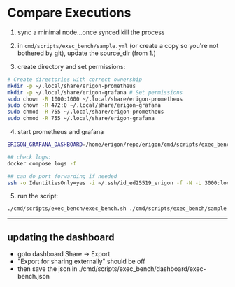 # Compare Executions

1. sync a minimal node...once synced kill the process

2. in `cmd/scripts/exec_bench/sample.yml` (or create a copy so you're not bothered by git), update the source_dir (from 1.)

3. create directory and set permissions:

```bash
# Create directories with correct ownership 
mkdir -p ~/.local/share/erigon-prometheus 
mkdir -p ~/.local/share/erigon-grafana # Set permissions 
sudo chown -R 1000:1000 ~/.local/share/erigon-prometheus 
sudo chown -R 472:0 ~/.local/share/erigon-grafana 
sudo chmod -R 755 ~/.local/share/erigon-prometheus 
sudo chmod -R 755 ~/.local/share/erigon-grafana
```

4. start prometheus and grafana

```bash
ERIGON_GRAFANA_DASHBOARD=/home/erigon/repo/erigon/cmd/scripts/exec_bench/dashboard ERIGON_PROMETHEUS_CONFIG=/home/erigon/repo/erigon/cmd/scripts/exec_bench/prometheus-docker.yml docker compose up -d prometheus grafana

## check logs:
docker compose logs -f

## can do port forwarding if needed
ssh -o IdentitiesOnly=yes -i ~/.ssh/id_ed25519_erigon -f -N -L 3000:localhost:3000 erigon@dev-bm-e3-ethmainnet-n1.erigon.io
```

5. run the script:

```bash
./cmd/scripts/exec_bench/exec_bench.sh ./cmd/scripts/exec_bench/sample.yml
```

---

## updating the dashboard

- goto dashboard Share -> Export
- "Export for sharing externally" should be off
- then save the json in ./cmd/scripts/exec_bench/dashboard/exec-bench.json
